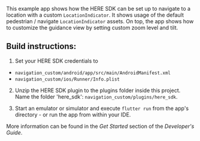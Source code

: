 This example app shows how the HERE SDK can be set up to navigate to a location with a custom `LocationIndicator`. It shows usage of the default pedestrian / navigate `LocationIndicator`
assets. On top, the app shows how to customize the guidance view by setting custom zoom level and tilt.

Build instructions:
-------------------

1) Set your HERE SDK credentials to
- `navigation_custom/android/app/src/main/AndroidManifest.xml`
- `navigation_custom/ios/Runner/Info.plist`

2) Unzip the HERE SDK plugin to the plugins folder inside this project. Name the folder 'here_sdk': `navigation_custom/plugins/here_sdk`.

3) Start an emulator or simulator and execute `flutter run` from the app's directory - or run the app from within your IDE.

More information can be found in the _Get Started_ section of the _Developer's Guide_.

